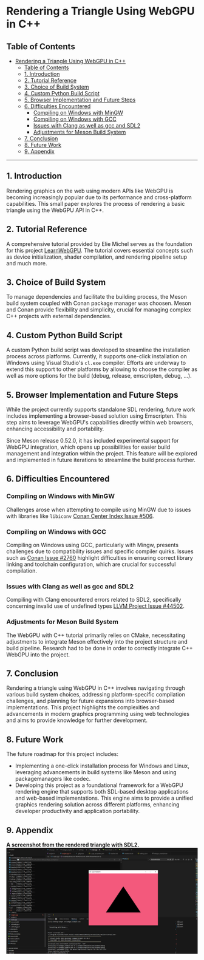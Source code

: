 # Rendering a Triangle Using WebGPU in C++

## Table of Contents

- [Rendering a Triangle Using WebGPU in C++](#rendering-a-triangle-using-webgpu-in-c)
	- [Table of Contents](#table-of-contents)
	- [1. Introduction](#1-introduction)
	- [2. Tutorial Reference](#2-tutorial-reference)
	- [3. Choice of Build System](#3-choice-of-build-system)
	- [4. Custom Python Build Script](#4-custom-python-build-script)
	- [5. Browser Implementation and Future Steps](#5-browser-implementation-and-future-steps)
	- [6. Difficulties Encountered](#6-difficulties-encountered)
		- [Compiling on Windows with MinGW](#compiling-on-windows-with-mingw)
		- [Compiling on Windows with GCC](#compiling-on-windows-with-gcc)
		- [Issues with Clang as well as gcc and SDL2](#issues-with-clang-as-well-as-gcc-and-sdl2)
		- [Adjustments for Meson Build System](#adjustments-for-meson-build-system)
	- [7. Conclusion](#7-conclusion)
	- [8. Future Work](#8-future-work)
	- [9. Appendix](#9-appendix)

---

## 1. Introduction

Rendering graphics on the web using modern APIs like WebGPU is becoming increasingly popular due to its performance and cross-platform capabilities. This small paper explores the process of rendering a basic triangle using the WebGPU API in C++.

## 2. Tutorial Reference

A comprehensive tutorial provided by Elie Michel serves as the foundation for this project [LearnWebGPU](https://eliemichel.github.io/LearnWebGPU/). The tutorial covers essential concepts such as device initialization, shader compilation, and rendering pipeline setup and much more.

## 3. Choice of Build System

To manage dependencies and facilitate the building process, the Meson build system coupled with Conan package manager was choosen. Meson and Conan provide flexibility and simplicity, crucial for managing complex C++ projects with external dependencies.

## 4. Custom Python Build Script

A custom Python build script was developed to streamline the installation process across platforms. Currently, it supports one-click installation on Windows using Visual Studio's `cl.exe` compiler. Efforts are underway to extend this support to other platforms by allowing to choose the compiler as well as more options for the build (debug, release, emscripten, debug, ...).

## 5. Browser Implementation and Future Steps

While the project currently supports standalone SDL rendering, future work includes implementing a browser-based solution using Emscripten. This step aims to leverage WebGPU's capabilities directly within web browsers, enhancing accessibility and portability.

Since Meson release 0.52.0, it has included experimental support for WebGPU integration, which opens up possibilities for easier build management and integration within the project. This feature will be explored and implemented in future iterations to streamline the build process further.


## 6. Difficulties Encountered

### Compiling on Windows with MinGW

Challenges arose when attempting to compile using MinGW due to issues with libraries like `libiconv` [Conan Center Index Issue #506](https://github.com/conan-io/conan-center-index/issues/506).


### Compiling on Windows with GCC

Compiling on Windows using GCC, particularly with Mingw, presents challenges due to compatibility issues and specific compiler quirks. Issues such as [Conan Issue #2760](https://github.com/conan-io/conan/issues/2760) highlight difficulties in ensuring correct library linking and toolchain configuration, which are crucial for successful compilation.


### Issues with Clang as well as gcc and SDL2

Compiling with Clang encountered errors related to SDL2, specifically concerning invalid use of undefined types [LLVM Project Issue #44502](https://github.com/llvm/llvm-project/issues/44502).

### Adjustments for Meson Build System

The WebGPU with C++ tutorial primarily relies on CMake, necessitating adjustments to integrate Meson effectively into the project structure and build pipeline. Research had to be done in order to correctly integrate C++ WebGPU into the project.

## 7. Conclusion

Rendering a triangle using WebGPU in C++ involves navigating through various build system choices, addressing platform-specific compilation challenges, and planning for future expansions into browser-based implementations. This project highlights the complexities and advancements in modern graphics programming using web technologies and aims to provide  knowledge for further development.


## 8. Future Work

The future roadmap for this project includes:
- Implementing a one-click installation process for Windows and Linux, leveraging advancements in build systems like Meson and using packagemanagers like codec.
- Developing this project as a foundational framework for a WebGPU rendering engine that supports both SDL-based desktop applications and web-based implementations. This engine aims to provide a unified graphics rendering solution across different platforms, enhancing developer productivity and application portability.

## 9. Appendix
**A screenshot from the rendered triangle with SDL2.**
![A screenshot from the rendered triangle with SDL2.](Render.PNG)

